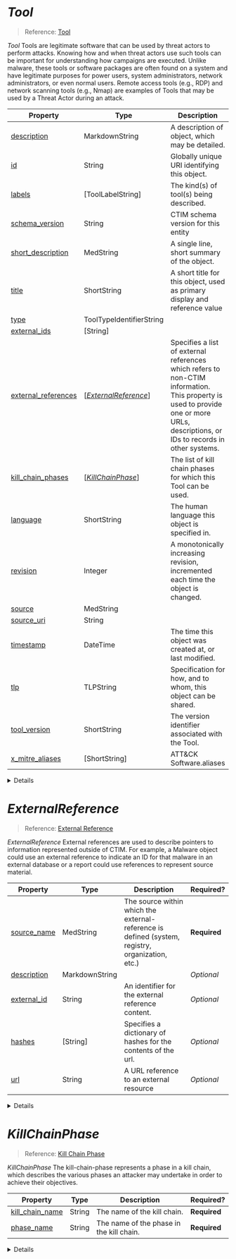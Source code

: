 <a id="top"></a>
# *Tool*

> Reference: [Tool](https://docs.google.com/document/d/1IvkLxg_tCnICsatu2lyxKmWmh1gY2h8HUNssKIE-UIA/pub#h.z4voa9ndw8v)

*Tool* Tools are legitimate software that can be used by threat actors to perform attacks. Knowing how and when threat actors use such tools can be important for understanding how campaigns are executed. Unlike malware, these tools or software packages are often found on a system and have legitimate purposes for power users, system administrators, network administrators, or even normal users. Remote access tools (e.g., RDP) and network scanning tools (e.g., Nmap) are examples of Tools that may be used by a Threat Actor during an attack.

| Property | Type | Description | Required? |
| -------- | ---- | ----------- | --------- |
|[description](#propertydescription-markdownstring)|MarkdownString|A description of object, which may be detailed.|**Required**|
|[id](#propertyid-string)|String|Globally unique URI identifying this object.|**Required**|
|[labels](#propertylabels-toollabelstring)|[ToolLabelString]|The kind(s) of tool(s) being described.|**Required**|
|[schema_version](#propertyschema_version-string)|String|CTIM schema version for this entity|**Required**|
|[short_description](#propertyshort_description-medstring)|MedString|A single line, short summary of the object.|**Required**|
|[title](#propertytitle-shortstring)|ShortString|A short title for this object, used as primary display and reference value|**Required**|
|[type](#propertytype-tooltypeidentifierstring)|ToolTypeIdentifierString| |**Required**|
|[external_ids](#propertyexternal_ids-string)|[String]| |_Optional_|
|[external_references](#propertyexternal_references-externalreferencemap1)|[[*ExternalReference*](#map1)]|Specifies a list of external references which refers to non-CTIM information. This property is used to provide one or more URLs, descriptions, or IDs to records in other systems.|_Optional_|
|[kill_chain_phases](#propertykill_chain_phases-killchainphasemap2)|[[*KillChainPhase*](#map2)]|The list of kill chain phases for which this Tool can be used.|_Optional_|
|[language](#propertylanguage-shortstring)|ShortString|The human language this object is specified in.|_Optional_|
|[revision](#propertyrevision-integer)|Integer|A monotonically increasing revision, incremented each time the object is changed.|_Optional_|
|[source](#propertysource-medstring)|MedString| |_Optional_|
|[source_uri](#propertysource_uri-string)|String| |_Optional_|
|[timestamp](#propertytimestamp-datetime)|DateTime|The time this object was created at, or last modified.|_Optional_|
|[tlp](#propertytlp-tlpstring)|TLPString|Specification for how, and to whom, this object can be shared.|_Optional_|
|[tool_version](#propertytool_version-shortstring)|ShortString|The version identifier associated with the Tool.|_Optional_|
|[x_mitre_aliases](#propertyx_mitre_aliases-shortstring)|[ShortString]|ATT&CK Software.aliases|_Optional_|


<details>

<a id="propertydescription-markdownstring"></a>
## Property description ∷ MarkdownString

A description of object, which may be detailed.

* This entry is required


  * *Markdown* Markdown string with at most 5000 characters

<a id="propertyid-string"></a>
## Property id ∷ String

Globally unique URI identifying this object.

* This entry is required


  * IDs are URIs, for example `https://www.domain.com/ctia/judgement/judgement-de305d54-75b4-431b-adb2-eb6b9e546014` for a [Judgement](judgement.md). This _ID_ type compares to the STIX _id_ field. The optional STIX _idref_ field is not used.

<a id="propertylabels-toollabelstring"></a>
## Property labels ∷ [ToolLabelString]

The kind(s) of tool(s) being described.

* This entry is required
* This entry's type is sequential (allows zero or more values)


  * *ToolLabel* Tool labels describe the categories of tools that can be used to perform attacks.
  * Allowed Values:
    * credential-exploitation
    * denial-of-service
    * exploitation
    * information-gathering
    * network-capture
    * remote-access
    * vulnerability-scanning
  * Reference: [Tool Label](https://docs.google.com/document/d/1dIrh1Lp3KAjEMm8o2VzAmuV0Peu-jt9aAh1IHrjAroM/pub#h.cozm95emj8qk)


<a id="propertyschema_version-string"></a>
## Property schema_version ∷ String

CTIM schema version for this entity

* This entry is required


  * A semantic version matching the CTIM version against which this object should be valid.

<a id="propertyshort_description-medstring"></a>
## Property short_description ∷ MedString

A single line, short summary of the object.

* This entry is required


  * *MedString* String with at most 2048 characters

<a id="propertytitle-shortstring"></a>
## Property title ∷ ShortString

A short title for this object, used as primary display and reference value

* This entry is required


  * *ShortString* String with at most 1024 characters

<a id="propertytype-tooltypeidentifierstring"></a>
## Property type ∷ ToolTypeIdentifierString

* This entry is required


  * Must equal: "tool"

<a id="propertyexternal_ids-string"></a>
## Property external_ids ∷ [String]

* This entry is optional
* This entry's type is sequential (allows zero or more values)



<a id="propertyexternal_references-externalreferencemap1"></a>
## Property external_references ∷ [[*ExternalReference*](#map1)]

Specifies a list of external references which refers to non-CTIM information. This property is used to provide one or more URLs, descriptions, or IDs to records in other systems.

* This entry is optional
* This entry's type is sequential (allows zero or more values)


<a id="map1-ref"></a>
* *ExternalReference* Value
  * Details: [*ExternalReference*](#map1)

<a id="propertykill_chain_phases-killchainphasemap2"></a>
## Property kill_chain_phases ∷ [[*KillChainPhase*](#map2)]

The list of kill chain phases for which this Tool can be used.

* This entry is optional
* This entry's type is sequential (allows zero or more values)


<a id="map2-ref"></a>
* *KillChainPhase* Value
  * Details: [*KillChainPhase*](#map2)

<a id="propertylanguage-shortstring"></a>
## Property language ∷ ShortString

The human language this object is specified in.

* This entry is optional


  * *ShortString* String with at most 1024 characters

<a id="propertyrevision-integer"></a>
## Property revision ∷ Integer

A monotonically increasing revision, incremented each time the object is changed.

* This entry is optional


  * Zero, or a positive integer

<a id="propertysource-medstring"></a>
## Property source ∷ MedString

* This entry is optional


  * *MedString* String with at most 2048 characters

<a id="propertysource_uri-string"></a>
## Property source_uri ∷ String

* This entry is optional


  * A URI

<a id="propertytimestamp-datetime"></a>
## Property timestamp ∷ DateTime

The time this object was created at, or last modified.

* This entry is optional


  * *ISO8601 Timestamp* Schema definition for all date or timestamp values.  Serialized as a string, the field should follow the rules of the [ISO8601](https://en.wikipedia.org/wiki/ISO_8601) standard.

<a id="propertytlp-tlpstring"></a>
## Property tlp ∷ TLPString

Specification for how, and to whom, this object can be shared.

* This entry is optional


  * *TLP* TLP stands for [Traffic Light Protocol](https://www.us-cert.gov/tlp), which indicates precisely how this resource is intended to be shared, replicated, copied, etc.
  * Default: green
  * Allowed Values:
    * amber
    * green
    * red
    * white

<a id="propertytool_version-shortstring"></a>
## Property tool_version ∷ ShortString

The version identifier associated with the Tool.

* This entry is optional


  * *ShortString* String with at most 1024 characters

<a id="propertyx_mitre_aliases-shortstring"></a>
## Property x_mitre_aliases ∷ [ShortString]

ATT&CK Software.aliases

* This entry is optional
* This entry's type is sequential (allows zero or more values)


  * *ShortString* String with at most 1024 characters


</details>

<a id="map1"></a>
# *ExternalReference*

> Reference: [External Reference](https://docs.google.com/document/d/1dIrh1Lp3KAjEMm8o2VzAmuV0Peu-jt9aAh1IHrjAroM/pub#h.72bcfr3t79jx)

*ExternalReference* External references are used to describe pointers to information represented outside of CTIM. For example, a Malware object could use an external reference to indicate an ID for that malware in an external database or a report could use references to represent source material.

| Property | Type | Description | Required? |
| -------- | ---- | ----------- | --------- |
|[source_name](#propertysource_name-medstring)|MedString|The source within which the external-reference is defined (system, registry, organization, etc.)|**Required**|
|[description](#propertydescription-markdownstring)|MarkdownString| |_Optional_|
|[external_id](#propertyexternal_id-string)|String|An identifier for the external reference content.|_Optional_|
|[hashes](#propertyhashes-string)|[String]|Specifies a dictionary of hashes for the contents of the url.|_Optional_|
|[url](#propertyurl-string)|String|A URL reference to an external resource|_Optional_|


<details>

<a id="propertysource_name-medstring"></a>
## Property source_name ∷ MedString

The source within which the external-reference is defined (system, registry, organization, etc.)

* This entry is required


  * *MedString* String with at most 2048 characters

<a id="propertydescription-markdownstring"></a>
## Property description ∷ MarkdownString

* This entry is optional


  * *Markdown* Markdown string with at most 5000 characters

<a id="propertyexternal_id-string"></a>
## Property external_id ∷ String

An identifier for the external reference content.

* This entry is optional



<a id="propertyhashes-string"></a>
## Property hashes ∷ [String]

Specifies a dictionary of hashes for the contents of the url.

* This entry is optional
* This entry's type is sequential (allows zero or more values)



<a id="propertyurl-string"></a>
## Property url ∷ String

A URL reference to an external resource

* This entry is optional


  * A URI


</details>

<a id="map2"></a>
# *KillChainPhase*

> Reference: [Kill Chain Phase](https://docs.google.com/document/d/1dIrh1Lp3KAjEMm8o2VzAmuV0Peu-jt9aAh1IHrjAroM/pub#h.i4tjv75ce50h)

*KillChainPhase* The kill-chain-phase represents a phase in a kill chain, which describes the various phases an attacker may undertake in order to achieve their objectives.

| Property | Type | Description | Required? |
| -------- | ---- | ----------- | --------- |
|[kill_chain_name](#propertykill_chain_name-string)|String|The name of the kill chain.|**Required**|
|[phase_name](#propertyphase_name-string)|String|The name of the phase in the kill chain.|**Required**|


<details>

<a id="propertykill_chain_name-string"></a>
## Property kill_chain_name ∷ String

The name of the kill chain.

* This entry is required


  * SHOULD be all lowercase (where lowercase is defined by the locality conventions) and SHOULD use hyphens instead of spaces or underscores as word separators.
  * Must equal: "lockheed-martin-cyber-kill-chain"
  * Reference: [Open Vocabulary](https://docs.google.com/document/d/1dIrh1Lp3KAjEMm8o2VzAmuV0Peu-jt9aAh1IHrjAroM/pub#h.u4s6d165nk3c)


<a id="propertyphase_name-string"></a>
## Property phase_name ∷ String

The name of the phase in the kill chain.

* This entry is required


  * SHOULD be all lowercase (where lowercase is defined by the locality conventions) and SHOULD use hyphens instead of spaces or underscores as word separators.
  * Allowed Values:
    * actions-on-objective
    * command-and-control
    * delivery
    * exploitation
    * installation
    * reconnaissance
    * weaponization
  * Reference: [Open Vocabulary](https://docs.google.com/document/d/1dIrh1Lp3KAjEMm8o2VzAmuV0Peu-jt9aAh1IHrjAroM/pub#h.u4s6d165nk3c)



</details>
